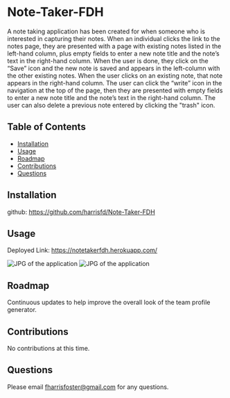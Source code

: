 # Note-Taker-FDH
A note taking application has been created for when someone who is interested in capturing their notes.  When an individual clicks the link to the notes page, they are presented with a page with existing notes listed in the left-hand column, plus empty fields to enter a new note title and the note’s text in the right-hand column.  When the user is done, they click on the “Save” icon and the new note is saved and appears in the left-column with the other existing notes. When the user clicks on an existing note, that note appears in the right-hand column. The user can click the “write” icon in the navigation at the top of the page, then they are presented with empty fields to enter a new note title and the note’s text in the right-hand column. The user can also delete a previous note entered by clicking the "trash" icon.

## Table of Contents

- [Installation](#installation)
- [Usage](#usage)
- [Roadmap](#roadmap)
- [Contributions](#contributions)
- [Questions](#questions)

## Installation

github: https://github.com/harrisfd/Note-Taker-FDH



## Usage
Deployed Link: https://notetakerfdh.herokuapp.com/

<img src="./Note-Taker-FDH/image/NoteTakerFDH.jpg" alt="JPG of the application"/>

<img src="./Note-Taker-FDH/image/NoteTakerFDH.jpg" alt="JPG of the application"/>

## Roadmap

Continuous updates to help improve the overall look of the team profile generator.  

## Contributions

No contributions at this time.

## Questions

Please email fharrisfoster@gmail.com for any questions.
